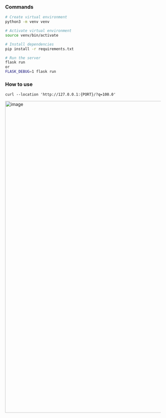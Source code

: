 ### Commands

```bash
# Create virtual environment
python3 -m venv venv

# Activate virtual environment
source venv/bin/activate

# Install dependencies
pip install -r requirements.txt

# Run the server
flask run
or
FLASK_DEBUG=1 flask run
```

### How to use
```curl
curl --location 'http://127.0.0.1:{PORT}/?q=100.0'
```
<img width="1007" alt="image" src="https://github.com/pabloluceroschneider/ai-celsius-fahrenheit/assets/43233080/0bcad273-411f-4d96-bf69-fdfb207d5d22">
